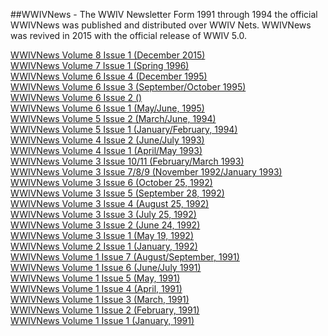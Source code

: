 ##WWIVNews - The WWIV Newsletter
Form 1991 through 1994 the official WWIVNews was published and distributed over WWIV Nets. WWIVNews was revived in 2015 with the official release of WWIV 5.0.


[WWIVNews Volume 8 Issue 1 (December 2015)](wwivnews_2015_12.html)  
[WWIVNews Volume 7 Issue 1 (Spring 1996)](wwivnews_1996_spring.html)    
[WWIVNews Volume 6 Issue 4 (December 1995)](wwivnews_1995_12.html)  
[WWIVNews Volume 6 Issue 3 (September/October 1995)](wwivnews_1995_09.html)  
[WWIVNews Volume 6 Issue 2 ()]()  
[WWIVNews Volume 6 Issue 1 (May/June, 1995)](wwivnews_1995_05.html)  
[WWIVNews Volume 5 Issue 2 (March/June, 1994)](wwivnews_1994_03.html)  
[WWIVNews Volume 5 Issue 1 (January/February, 1994)](wwivnews_1994_01.html)  
[WWIVNews Volume 4 Issue 2 (June/July 1993)](wwivnews_1993_06.html)  
[WWIVNews Volume 4 Issue 1 (April/May 1993)](wwivnews_1993_04.html)  
[WWIVNews Volume 3 Issue 10/11 (February/March 1993)](wwivnews_1993_02.html)  
[WWIVNews Volume 3 Issue 7/8/9 (November 1992/January 1993)](wwivnews_1992_11.html)  
[WWIVNews Volume 3 Issue 6 (October 25, 1992)](wwivnews_1992_10.html)  
[WWIVNews Volume 3 Issue 5 (September 28, 1992)](wwivnews_1992_09.html)  
[WWIVNews Volume 3 Issue 4 (August 25, 1992)](wwivnews_1992_08.html)  
[WWIVNews Volume 3 Issue 3 (July 25, 1992)](wwivnews_1992_07.html)  
[WWIVNews Volume 3 Issue 2 (June 24, 1992)](wwivnews_1992_06.html)  
[WWIVNews Volume 3 Issue 1 (May 19, 1992)](wwivnews_1992_05.html)  
[WWIVNews Volume 2 Issue 1 (January, 1992)](wwivnews_1992_01.html)  
[WWIVNews Volume 1 Issue 7 (August/September, 1991)](wwivnews_1991_08.html)  
[WWIVNews Volume 1 Issue 6 (June/July 1991)](wwivnews_1991_06.html)  
[WWIVNews Volume 1 Issue 5 (May, 1991)](wwivnews_1991_05.html)  
[WWIVNews Volume 1 Issue 4 (April, 1991)](wwivnews_1991_04.html)  
[WWIVNews Volume 1 Issue 3 (March, 1991)](wwivnews_1991_03.html)  
[WWIVNews Volume 1 Issue 2 (February, 1991)](wwivnews_1991_02.html)  
[WWIVNews Volume 1 Issue 1 (January, 1991)](wwivnews_1991_01.html)  


